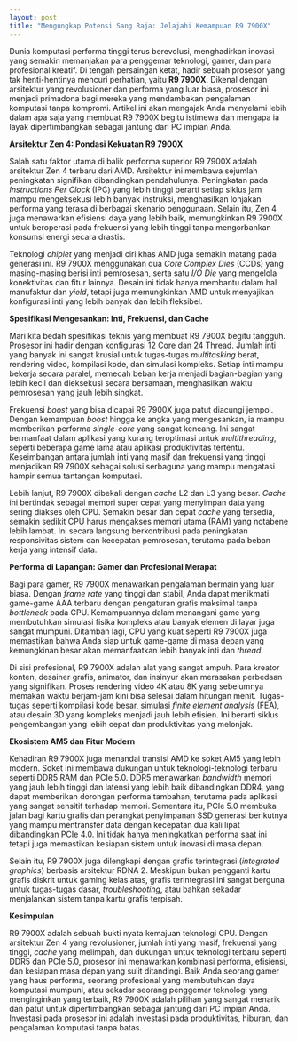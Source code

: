 ```yaml
---
layout: post
title: "Mengungkap Potensi Sang Raja: Jelajahi Kemampuan R9 7900X"
---
```


Dunia komputasi performa tinggi terus berevolusi, menghadirkan inovasi yang semakin memanjakan para penggemar teknologi, gamer, dan para profesional kreatif. Di tengah persaingan ketat, hadir sebuah prosesor yang tak henti-hentinya mencuri perhatian, yaitu **R9 7900X**. Dikenal dengan arsitektur yang revolusioner dan performa yang luar biasa, prosesor ini menjadi primadona bagi mereka yang mendambakan pengalaman komputasi tanpa kompromi. Artikel ini akan mengajak Anda menyelami lebih dalam apa saja yang membuat R9 7900X begitu istimewa dan mengapa ia layak dipertimbangkan sebagai jantung dari PC impian Anda.

**Arsitektur Zen 4: Pondasi Kekuatan R9 7900X**

Salah satu faktor utama di balik performa superior R9 7900X adalah arsitektur Zen 4 terbaru dari AMD. Arsitektur ini membawa sejumlah peningkatan signifikan dibandingkan pendahulunya. Peningkatan pada *Instructions Per Clock* (IPC) yang lebih tinggi berarti setiap siklus jam mampu mengeksekusi lebih banyak instruksi, menghasilkan lonjakan performa yang terasa di berbagai skenario penggunaan. Selain itu, Zen 4 juga menawarkan efisiensi daya yang lebih baik, memungkinkan R9 7900X untuk beroperasi pada frekuensi yang lebih tinggi tanpa mengorbankan konsumsi energi secara drastis.

Teknologi *chiplet* yang menjadi ciri khas AMD juga semakin matang pada generasi ini. R9 7900X menggunakan dua *Core Complex Dies* (CCDs) yang masing-masing berisi inti pemrosesan, serta satu *I/O Die* yang mengelola konektivitas dan fitur lainnya. Desain ini tidak hanya membantu dalam hal manufaktur dan *yield*, tetapi juga memungkinkan AMD untuk menyajikan konfigurasi inti yang lebih banyak dan lebih fleksibel.

**Spesifikasi Mengesankan: Inti, Frekuensi, dan Cache**

Mari kita bedah spesifikasi teknis yang membuat R9 7900X begitu tangguh. Prosesor ini hadir dengan konfigurasi 12 Core dan 24 Thread. Jumlah inti yang banyak ini sangat krusial untuk tugas-tugas *multitasking* berat, rendering video, kompilasi kode, dan simulasi kompleks. Setiap inti mampu bekerja secara paralel, memecah beban kerja menjadi bagian-bagian yang lebih kecil dan dieksekusi secara bersamaan, menghasilkan waktu pemrosesan yang jauh lebih singkat.

Frekuensi *boost* yang bisa dicapai R9 7900X juga patut diacungi jempol. Dengan kemampuan *boost* hingga ke angka yang mengesankan, ia mampu memberikan performa *single-core* yang sangat kencang. Ini sangat bermanfaat dalam aplikasi yang kurang teroptimasi untuk *multithreading*, seperti beberapa game lama atau aplikasi produktivitas tertentu. Keseimbangan antara jumlah inti yang masif dan frekuensi yang tinggi menjadikan R9 7900X sebagai solusi serbaguna yang mampu mengatasi hampir semua tantangan komputasi.

Lebih lanjut, R9 7900X dibekali dengan *cache* L2 dan L3 yang besar. *Cache* ini bertindak sebagai memori super cepat yang menyimpan data yang sering diakses oleh CPU. Semakin besar dan cepat *cache* yang tersedia, semakin sedikit CPU harus mengakses memori utama (RAM) yang notabene lebih lambat. Ini secara langsung berkontribusi pada peningkatan responsivitas sistem dan kecepatan pemrosesan, terutama pada beban kerja yang intensif data.

**Performa di Lapangan: Gamer dan Profesional Merapat**

Bagi para gamer, R9 7900X menawarkan pengalaman bermain yang luar biasa. Dengan *frame rate* yang tinggi dan stabil, Anda dapat menikmati game-game AAA terbaru dengan pengaturan grafis maksimal tanpa *bottleneck* pada CPU. Kemampuannya dalam menangani game yang membutuhkan simulasi fisika kompleks atau banyak elemen di layar juga sangat mumpuni. Ditambah lagi, CPU yang kuat seperti R9 7900X juga memastikan bahwa Anda siap untuk game-game di masa depan yang kemungkinan besar akan memanfaatkan lebih banyak inti dan *thread*.

Di sisi profesional, R9 7900X adalah alat yang sangat ampuh. Para kreator konten, desainer grafis, animator, dan insinyur akan merasakan perbedaan yang signifikan. Proses rendering video 4K atau 8K yang sebelumnya memakan waktu berjam-jam kini bisa selesai dalam hitungan menit. Tugas-tugas seperti kompilasi kode besar, simulasi *finite element analysis* (FEA), atau desain 3D yang kompleks menjadi jauh lebih efisien. Ini berarti siklus pengembangan yang lebih cepat dan produktivitas yang melonjak.

**Ekosistem AM5 dan Fitur Modern**

Kehadiran R9 7900X juga menandai transisi AMD ke soket AM5 yang lebih modern. Soket ini membawa dukungan untuk teknologi-teknologi terbaru seperti DDR5 RAM dan PCIe 5.0. DDR5 menawarkan *bandwidth* memori yang jauh lebih tinggi dan latensi yang lebih baik dibandingkan DDR4, yang dapat memberikan dorongan performa tambahan, terutama pada aplikasi yang sangat sensitif terhadap memori. Sementara itu, PCIe 5.0 membuka jalan bagi kartu grafis dan perangkat penyimpanan SSD generasi berikutnya yang mampu mentransfer data dengan kecepatan dua kali lipat dibandingkan PCIe 4.0. Ini tidak hanya meningkatkan performa saat ini tetapi juga memastikan kesiapan sistem untuk inovasi di masa depan.

Selain itu, R9 7900X juga dilengkapi dengan grafis terintegrasi (*integrated graphics*) berbasis arsitektur RDNA 2. Meskipun bukan pengganti kartu grafis diskrit untuk gaming kelas atas, grafis terintegrasi ini sangat berguna untuk tugas-tugas dasar, *troubleshooting*, atau bahkan sekadar menjalankan sistem tanpa kartu grafis terpisah.

**Kesimpulan**

R9 7900X adalah sebuah bukti nyata kemajuan teknologi CPU. Dengan arsitektur Zen 4 yang revolusioner, jumlah inti yang masif, frekuensi yang tinggi, *cache* yang melimpah, dan dukungan untuk teknologi terbaru seperti DDR5 dan PCIe 5.0, prosesor ini menawarkan kombinasi performa, efisiensi, dan kesiapan masa depan yang sulit ditandingi. Baik Anda seorang gamer yang haus performa, seorang profesional yang membutuhkan daya komputasi mumpuni, atau sekadar seorang penggemar teknologi yang menginginkan yang terbaik, R9 7900X adalah pilihan yang sangat menarik dan patut untuk dipertimbangkan sebagai jantung dari PC impian Anda. Investasi pada prosesor ini adalah investasi pada produktivitas, hiburan, dan pengalaman komputasi tanpa batas.
